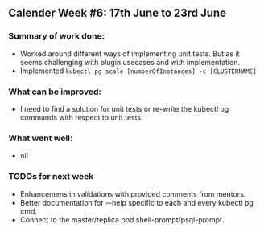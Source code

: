 ## Calender Week #6: 17th June to 23rd June

### Summary of work done: 

 - Worked around different ways of implementing unit tests. But as it seems challenging with plugin usecases and with implementation.
 - Implemented ```kubectl pg scale [numberOfInstances] -c [CLUSTERNAME]```
 
### What can be improved:

- I need to find a solution for unit tests or re-write the kubectl pg commands with respect to unit tests.

### What went well:

- nil
  
### TODOs for next week

- Enhancemens in validations with provided comments from mentors.
- Better documentation for --help specific to each and every kubectl pg cmd.
- Connect to the master/replica pod shell-prompt/psql-prompt.
